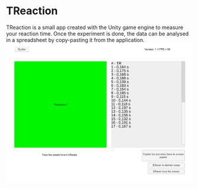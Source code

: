 # TReaction
TReaction is a small app created with the Unity game engine to measure your reaction time. Once the experiment is done, the data can be analysed in a spreadsheet by copy-pasting it from the application. 
<img src="/ExternalRessources/Screenshot.PNG" width="800">
